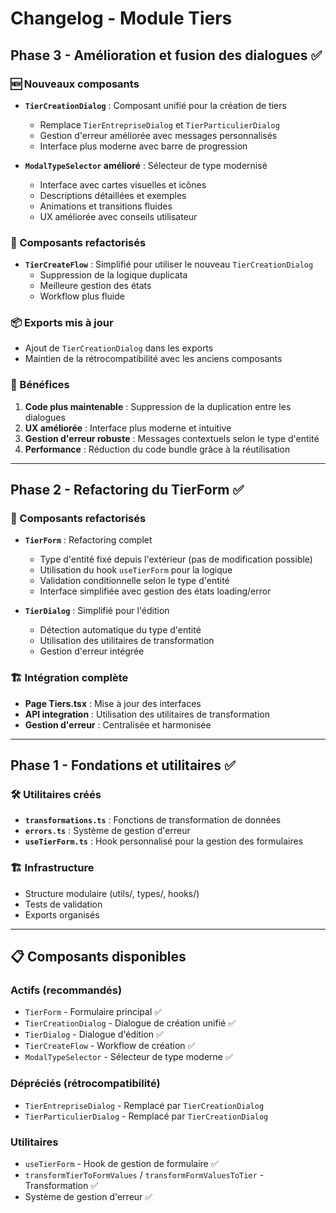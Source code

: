 # Changelog - Module Tiers

## Phase 3 - Amélioration et fusion des dialogues ✅

### 🆕 Nouveaux composants

- **`TierCreationDialog`** : Composant unifié pour la création de tiers
  - Remplace `TierEntrepriseDialog` et `TierParticulierDialog`
  - Gestion d'erreur améliorée avec messages personnalisés
  - Interface plus moderne avec barre de progression

- **`ModalTypeSelector` amélioré** : Sélecteur de type modernisé
  - Interface avec cartes visuelles et icônes
  - Descriptions détaillées et exemples
  - Animations et transitions fluides
  - UX améliorée avec conseils utilisateur

### 🔄 Composants refactorisés

- **`TierCreateFlow`** : Simplifié pour utiliser le nouveau `TierCreationDialog`
  - Suppression de la logique duplicata
  - Meilleure gestion des états
  - Workflow plus fluide

### 📦 Exports mis à jour

- Ajout de `TierCreationDialog` dans les exports
- Maintien de la rétrocompatibilité avec les anciens composants

### 🎯 Bénéfices

1. **Code plus maintenable** : Suppression de la duplication entre les dialogues
2. **UX améliorée** : Interface plus moderne et intuitive
3. **Gestion d'erreur robuste** : Messages contextuels selon le type d'entité
4. **Performance** : Réduction du code bundle grâce à la réutilisation

---

## Phase 2 - Refactoring du TierForm ✅

### 🔧 Composants refactorisés

- **`TierForm`** : Refactoring complet
  - Type d'entité fixé depuis l'extérieur (pas de modification possible)
  - Utilisation du hook `useTierForm` pour la logique
  - Validation conditionnelle selon le type d'entité
  - Interface simplifiée avec gestion des états loading/error

- **`TierDialog`** : Simplifié pour l'édition
  - Détection automatique du type d'entité
  - Utilisation des utilitaires de transformation
  - Gestion d'erreur intégrée

### 🏗️ Intégration complète

- **Page Tiers.tsx** : Mise à jour des interfaces
- **API integration** : Utilisation des utilitaires de transformation
- **Gestion d'erreur** : Centralisée et harmonisée

---

## Phase 1 - Fondations et utilitaires ✅

### 🛠️ Utilitaires créés

- **`transformations.ts`** : Fonctions de transformation de données
- **`errors.ts`** : Système de gestion d'erreur
- **`useTierForm.ts`** : Hook personnalisé pour la gestion des formulaires

### 🏗️ Infrastructure

- Structure modulaire (utils/, types/, hooks/)
- Tests de validation
- Exports organisés

---

## 📋 Composants disponibles

### Actifs (recommandés)
- `TierForm` - Formulaire principal ✅
- `TierCreationDialog` - Dialogue de création unifié ✅
- `TierDialog` - Dialogue d'édition ✅
- `TierCreateFlow` - Workflow de création ✅
- `ModalTypeSelector` - Sélecteur de type moderne ✅

### Dépréciés (rétrocompatibilité)
- `TierEntrepriseDialog` - Remplacé par `TierCreationDialog`
- `TierParticulierDialog` - Remplacé par `TierCreationDialog`

### Utilitaires
- `useTierForm` - Hook de gestion de formulaire ✅
- `transformTierToFormValues` / `transformFormValuesToTier` - Transformation ✅
- Système de gestion d'erreur ✅ 